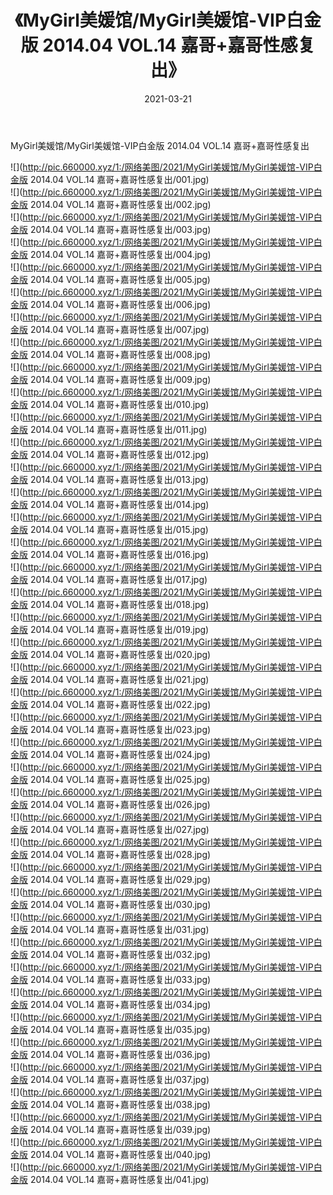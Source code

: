 ﻿---
layout: post
title:  《MyGirl美媛馆/MyGirl美媛馆-VIP白金版 2014.04 VOL.14 嘉哥+嘉哥性感复出》
date:   2021-03-21
img: http://pic.660000.xyz/1:/网络美图/2021/MyGirl美媛馆/MyGirl美媛馆-VIP白金版 2014.04 VOL.14 嘉哥+嘉哥性感复出/000.jpg
categories: [美女, 清纯, 唯美]
---

MyGirl美媛馆/MyGirl美媛馆-VIP白金版 2014.04 VOL.14 嘉哥+嘉哥性感复出

 ![](http://pic.660000.xyz/1:/网络美图/2021/MyGirl美媛馆/MyGirl美媛馆-VIP白金版 2014.04 VOL.14 嘉哥+嘉哥性感复出/001.jpg) <br>![](http://pic.660000.xyz/1:/网络美图/2021/MyGirl美媛馆/MyGirl美媛馆-VIP白金版 2014.04 VOL.14 嘉哥+嘉哥性感复出/002.jpg) <br>![](http://pic.660000.xyz/1:/网络美图/2021/MyGirl美媛馆/MyGirl美媛馆-VIP白金版 2014.04 VOL.14 嘉哥+嘉哥性感复出/003.jpg) <br>![](http://pic.660000.xyz/1:/网络美图/2021/MyGirl美媛馆/MyGirl美媛馆-VIP白金版 2014.04 VOL.14 嘉哥+嘉哥性感复出/004.jpg) <br>![](http://pic.660000.xyz/1:/网络美图/2021/MyGirl美媛馆/MyGirl美媛馆-VIP白金版 2014.04 VOL.14 嘉哥+嘉哥性感复出/005.jpg) <br>![](http://pic.660000.xyz/1:/网络美图/2021/MyGirl美媛馆/MyGirl美媛馆-VIP白金版 2014.04 VOL.14 嘉哥+嘉哥性感复出/006.jpg) <br>![](http://pic.660000.xyz/1:/网络美图/2021/MyGirl美媛馆/MyGirl美媛馆-VIP白金版 2014.04 VOL.14 嘉哥+嘉哥性感复出/007.jpg) <br>![](http://pic.660000.xyz/1:/网络美图/2021/MyGirl美媛馆/MyGirl美媛馆-VIP白金版 2014.04 VOL.14 嘉哥+嘉哥性感复出/008.jpg) <br>![](http://pic.660000.xyz/1:/网络美图/2021/MyGirl美媛馆/MyGirl美媛馆-VIP白金版 2014.04 VOL.14 嘉哥+嘉哥性感复出/009.jpg) <br>![](http://pic.660000.xyz/1:/网络美图/2021/MyGirl美媛馆/MyGirl美媛馆-VIP白金版 2014.04 VOL.14 嘉哥+嘉哥性感复出/010.jpg) <br>![](http://pic.660000.xyz/1:/网络美图/2021/MyGirl美媛馆/MyGirl美媛馆-VIP白金版 2014.04 VOL.14 嘉哥+嘉哥性感复出/011.jpg) <br>![](http://pic.660000.xyz/1:/网络美图/2021/MyGirl美媛馆/MyGirl美媛馆-VIP白金版 2014.04 VOL.14 嘉哥+嘉哥性感复出/012.jpg) <br>![](http://pic.660000.xyz/1:/网络美图/2021/MyGirl美媛馆/MyGirl美媛馆-VIP白金版 2014.04 VOL.14 嘉哥+嘉哥性感复出/013.jpg) <br>![](http://pic.660000.xyz/1:/网络美图/2021/MyGirl美媛馆/MyGirl美媛馆-VIP白金版 2014.04 VOL.14 嘉哥+嘉哥性感复出/014.jpg) <br>![](http://pic.660000.xyz/1:/网络美图/2021/MyGirl美媛馆/MyGirl美媛馆-VIP白金版 2014.04 VOL.14 嘉哥+嘉哥性感复出/015.jpg) <br>![](http://pic.660000.xyz/1:/网络美图/2021/MyGirl美媛馆/MyGirl美媛馆-VIP白金版 2014.04 VOL.14 嘉哥+嘉哥性感复出/016.jpg) <br>![](http://pic.660000.xyz/1:/网络美图/2021/MyGirl美媛馆/MyGirl美媛馆-VIP白金版 2014.04 VOL.14 嘉哥+嘉哥性感复出/017.jpg) <br>![](http://pic.660000.xyz/1:/网络美图/2021/MyGirl美媛馆/MyGirl美媛馆-VIP白金版 2014.04 VOL.14 嘉哥+嘉哥性感复出/018.jpg) <br>![](http://pic.660000.xyz/1:/网络美图/2021/MyGirl美媛馆/MyGirl美媛馆-VIP白金版 2014.04 VOL.14 嘉哥+嘉哥性感复出/019.jpg) <br>![](http://pic.660000.xyz/1:/网络美图/2021/MyGirl美媛馆/MyGirl美媛馆-VIP白金版 2014.04 VOL.14 嘉哥+嘉哥性感复出/020.jpg) <br>![](http://pic.660000.xyz/1:/网络美图/2021/MyGirl美媛馆/MyGirl美媛馆-VIP白金版 2014.04 VOL.14 嘉哥+嘉哥性感复出/021.jpg) <br>![](http://pic.660000.xyz/1:/网络美图/2021/MyGirl美媛馆/MyGirl美媛馆-VIP白金版 2014.04 VOL.14 嘉哥+嘉哥性感复出/022.jpg) <br>![](http://pic.660000.xyz/1:/网络美图/2021/MyGirl美媛馆/MyGirl美媛馆-VIP白金版 2014.04 VOL.14 嘉哥+嘉哥性感复出/023.jpg) <br>![](http://pic.660000.xyz/1:/网络美图/2021/MyGirl美媛馆/MyGirl美媛馆-VIP白金版 2014.04 VOL.14 嘉哥+嘉哥性感复出/024.jpg) <br>![](http://pic.660000.xyz/1:/网络美图/2021/MyGirl美媛馆/MyGirl美媛馆-VIP白金版 2014.04 VOL.14 嘉哥+嘉哥性感复出/025.jpg) <br>![](http://pic.660000.xyz/1:/网络美图/2021/MyGirl美媛馆/MyGirl美媛馆-VIP白金版 2014.04 VOL.14 嘉哥+嘉哥性感复出/026.jpg) <br>![](http://pic.660000.xyz/1:/网络美图/2021/MyGirl美媛馆/MyGirl美媛馆-VIP白金版 2014.04 VOL.14 嘉哥+嘉哥性感复出/027.jpg) <br>![](http://pic.660000.xyz/1:/网络美图/2021/MyGirl美媛馆/MyGirl美媛馆-VIP白金版 2014.04 VOL.14 嘉哥+嘉哥性感复出/028.jpg) <br>![](http://pic.660000.xyz/1:/网络美图/2021/MyGirl美媛馆/MyGirl美媛馆-VIP白金版 2014.04 VOL.14 嘉哥+嘉哥性感复出/029.jpg) <br>![](http://pic.660000.xyz/1:/网络美图/2021/MyGirl美媛馆/MyGirl美媛馆-VIP白金版 2014.04 VOL.14 嘉哥+嘉哥性感复出/030.jpg) <br>![](http://pic.660000.xyz/1:/网络美图/2021/MyGirl美媛馆/MyGirl美媛馆-VIP白金版 2014.04 VOL.14 嘉哥+嘉哥性感复出/031.jpg) <br>![](http://pic.660000.xyz/1:/网络美图/2021/MyGirl美媛馆/MyGirl美媛馆-VIP白金版 2014.04 VOL.14 嘉哥+嘉哥性感复出/032.jpg) <br>![](http://pic.660000.xyz/1:/网络美图/2021/MyGirl美媛馆/MyGirl美媛馆-VIP白金版 2014.04 VOL.14 嘉哥+嘉哥性感复出/033.jpg) <br>![](http://pic.660000.xyz/1:/网络美图/2021/MyGirl美媛馆/MyGirl美媛馆-VIP白金版 2014.04 VOL.14 嘉哥+嘉哥性感复出/034.jpg) <br>![](http://pic.660000.xyz/1:/网络美图/2021/MyGirl美媛馆/MyGirl美媛馆-VIP白金版 2014.04 VOL.14 嘉哥+嘉哥性感复出/035.jpg) <br>![](http://pic.660000.xyz/1:/网络美图/2021/MyGirl美媛馆/MyGirl美媛馆-VIP白金版 2014.04 VOL.14 嘉哥+嘉哥性感复出/036.jpg) <br>![](http://pic.660000.xyz/1:/网络美图/2021/MyGirl美媛馆/MyGirl美媛馆-VIP白金版 2014.04 VOL.14 嘉哥+嘉哥性感复出/037.jpg) <br>![](http://pic.660000.xyz/1:/网络美图/2021/MyGirl美媛馆/MyGirl美媛馆-VIP白金版 2014.04 VOL.14 嘉哥+嘉哥性感复出/038.jpg) <br>![](http://pic.660000.xyz/1:/网络美图/2021/MyGirl美媛馆/MyGirl美媛馆-VIP白金版 2014.04 VOL.14 嘉哥+嘉哥性感复出/039.jpg) <br>![](http://pic.660000.xyz/1:/网络美图/2021/MyGirl美媛馆/MyGirl美媛馆-VIP白金版 2014.04 VOL.14 嘉哥+嘉哥性感复出/040.jpg) <br>![](http://pic.660000.xyz/1:/网络美图/2021/MyGirl美媛馆/MyGirl美媛馆-VIP白金版 2014.04 VOL.14 嘉哥+嘉哥性感复出/041.jpg) <br>